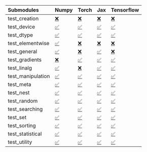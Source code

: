 | Submodules        | Numpy                                                                                                                           | Torch                                                                                                                           | Jax                                                                                                                             | Tensorflow                                                                                                                      |
|:------------------|:--------------------------------------------------------------------------------------------------------------------------------|:--------------------------------------------------------------------------------------------------------------------------------|:--------------------------------------------------------------------------------------------------------------------------------|:--------------------------------------------------------------------------------------------------------------------------------|
| test_creation     | <a href="https://github.com/unifyai/ivy/runs/8085269755?check_suite_focus=true" rel="noopener noreferrer" target="_blank">❌</a> | <a href="https://github.com/unifyai/ivy/runs/8085271604?check_suite_focus=true" rel="noopener noreferrer" target="_blank">❌</a> | <a href="https://github.com/unifyai/ivy/runs/8085272625?check_suite_focus=true" rel="noopener noreferrer" target="_blank">❌</a> | <a href="https://github.com/unifyai/ivy/runs/8085273643?check_suite_focus=true" rel="noopener noreferrer" target="_blank">❌</a> |
| test_device       | <a href="https://github.com/unifyai/ivy/runs/8085269878?check_suite_focus=true" rel="noopener noreferrer" target="_blank">✅</a> | <a href="https://github.com/unifyai/ivy/runs/8085271671?check_suite_focus=true" rel="noopener noreferrer" target="_blank">✅</a> | <a href="https://github.com/unifyai/ivy/runs/8085272694?check_suite_focus=true" rel="noopener noreferrer" target="_blank">✅</a> | <a href="https://github.com/unifyai/ivy/runs/8085273702?check_suite_focus=true" rel="noopener noreferrer" target="_blank">✅</a> |
| test_dtype        | <a href="https://github.com/unifyai/ivy/runs/8085270048?check_suite_focus=true" rel="noopener noreferrer" target="_blank">✅</a> | <a href="https://github.com/unifyai/ivy/runs/8085271754?check_suite_focus=true" rel="noopener noreferrer" target="_blank">✅</a> | <a href="https://github.com/unifyai/ivy/runs/8085272771?check_suite_focus=true" rel="noopener noreferrer" target="_blank">✅</a> | <a href="https://github.com/unifyai/ivy/runs/8085273764?check_suite_focus=true" rel="noopener noreferrer" target="_blank">✅</a> |
| test_elementwise  | <a href="https://github.com/unifyai/ivy/runs/8085270185?check_suite_focus=true" rel="noopener noreferrer" target="_blank">✅</a> | <a href="https://github.com/unifyai/ivy/runs/8085271827?check_suite_focus=true" rel="noopener noreferrer" target="_blank">❌</a> | <a href="https://github.com/unifyai/ivy/runs/8085272835?check_suite_focus=true" rel="noopener noreferrer" target="_blank">❌</a> | <a href="https://github.com/unifyai/ivy/runs/8085273820?check_suite_focus=true" rel="noopener noreferrer" target="_blank">❌</a> |
| test_general      | <a href="https://github.com/unifyai/ivy/runs/8085270309?check_suite_focus=true" rel="noopener noreferrer" target="_blank">✅</a> | <a href="https://github.com/unifyai/ivy/runs/8085271885?check_suite_focus=true" rel="noopener noreferrer" target="_blank">❌</a> | <a href="https://github.com/unifyai/ivy/runs/8085272889?check_suite_focus=true" rel="noopener noreferrer" target="_blank">✅</a> | <a href="https://github.com/unifyai/ivy/runs/8085273877?check_suite_focus=true" rel="noopener noreferrer" target="_blank">❌</a> |
| test_gradients    | <a href="https://github.com/unifyai/ivy/runs/8085270480?check_suite_focus=true" rel="noopener noreferrer" target="_blank">❌</a> | <a href="https://github.com/unifyai/ivy/runs/8085271957?check_suite_focus=true" rel="noopener noreferrer" target="_blank">✅</a> | <a href="https://github.com/unifyai/ivy/runs/8085272948?check_suite_focus=true" rel="noopener noreferrer" target="_blank">✅</a> | <a href="https://github.com/unifyai/ivy/runs/8085273945?check_suite_focus=true" rel="noopener noreferrer" target="_blank">✅</a> |
| test_linalg       | <a href="https://github.com/unifyai/ivy/runs/8085270619?check_suite_focus=true" rel="noopener noreferrer" target="_blank">✅</a> | <a href="https://github.com/unifyai/ivy/runs/8085272020?check_suite_focus=true" rel="noopener noreferrer" target="_blank">❌</a> | <a href="https://github.com/unifyai/ivy/runs/8085273018?check_suite_focus=true" rel="noopener noreferrer" target="_blank">✅</a> | <a href="https://github.com/unifyai/ivy/runs/8085273997?check_suite_focus=true" rel="noopener noreferrer" target="_blank">✅</a> |
| test_manipulation | <a href="https://github.com/unifyai/ivy/runs/8085270711?check_suite_focus=true" rel="noopener noreferrer" target="_blank">✅</a> | <a href="https://github.com/unifyai/ivy/runs/8085272095?check_suite_focus=true" rel="noopener noreferrer" target="_blank">✅</a> | <a href="https://github.com/unifyai/ivy/runs/8085273090?check_suite_focus=true" rel="noopener noreferrer" target="_blank">✅</a> | <a href="https://github.com/unifyai/ivy/runs/8085274057?check_suite_focus=true" rel="noopener noreferrer" target="_blank">✅</a> |
| test_meta         | <a href="https://github.com/unifyai/ivy/runs/8085270846?check_suite_focus=true" rel="noopener noreferrer" target="_blank">✅</a> | <a href="https://github.com/unifyai/ivy/runs/8085272159?check_suite_focus=true" rel="noopener noreferrer" target="_blank">✅</a> | <a href="https://github.com/unifyai/ivy/runs/8085273154?check_suite_focus=true" rel="noopener noreferrer" target="_blank">✅</a> | <a href="https://github.com/unifyai/ivy/runs/8085274121?check_suite_focus=true" rel="noopener noreferrer" target="_blank">✅</a> |
| test_nest         | <a href="https://github.com/unifyai/ivy/runs/8085270958?check_suite_focus=true" rel="noopener noreferrer" target="_blank">✅</a> | <a href="https://github.com/unifyai/ivy/runs/8085272218?check_suite_focus=true" rel="noopener noreferrer" target="_blank">✅</a> | <a href="https://github.com/unifyai/ivy/runs/8085273211?check_suite_focus=true" rel="noopener noreferrer" target="_blank">✅</a> | <a href="https://github.com/unifyai/ivy/runs/8085274193?check_suite_focus=true" rel="noopener noreferrer" target="_blank">✅</a> |
| test_random       | <a href="https://github.com/unifyai/ivy/runs/8085271069?check_suite_focus=true" rel="noopener noreferrer" target="_blank">✅</a> | <a href="https://github.com/unifyai/ivy/runs/8085272278?check_suite_focus=true" rel="noopener noreferrer" target="_blank">✅</a> | <a href="https://github.com/unifyai/ivy/runs/8085273290?check_suite_focus=true" rel="noopener noreferrer" target="_blank">✅</a> | <a href="https://github.com/unifyai/ivy/runs/8085274271?check_suite_focus=true" rel="noopener noreferrer" target="_blank">✅</a> |
| test_searching    | <a href="https://github.com/unifyai/ivy/runs/8085271162?check_suite_focus=true" rel="noopener noreferrer" target="_blank">✅</a> | <a href="https://github.com/unifyai/ivy/runs/8085272334?check_suite_focus=true" rel="noopener noreferrer" target="_blank">✅</a> | <a href="https://github.com/unifyai/ivy/runs/8085273346?check_suite_focus=true" rel="noopener noreferrer" target="_blank">✅</a> | <a href="https://github.com/unifyai/ivy/runs/8085274338?check_suite_focus=true" rel="noopener noreferrer" target="_blank">✅</a> |
| test_set          | <a href="https://github.com/unifyai/ivy/runs/8085271222?check_suite_focus=true" rel="noopener noreferrer" target="_blank">✅</a> | <a href="https://github.com/unifyai/ivy/runs/8085272402?check_suite_focus=true" rel="noopener noreferrer" target="_blank">✅</a> | <a href="https://github.com/unifyai/ivy/runs/8085273409?check_suite_focus=true" rel="noopener noreferrer" target="_blank">✅</a> | <a href="https://github.com/unifyai/ivy/runs/8085274410?check_suite_focus=true" rel="noopener noreferrer" target="_blank">✅</a> |
| test_sorting      | <a href="https://github.com/unifyai/ivy/runs/8085271300?check_suite_focus=true" rel="noopener noreferrer" target="_blank">✅</a> | <a href="https://github.com/unifyai/ivy/runs/8085272456?check_suite_focus=true" rel="noopener noreferrer" target="_blank">✅</a> | <a href="https://github.com/unifyai/ivy/runs/8085273484?check_suite_focus=true" rel="noopener noreferrer" target="_blank">✅</a> | <a href="https://github.com/unifyai/ivy/runs/8085274514?check_suite_focus=true" rel="noopener noreferrer" target="_blank">✅</a> |
| test_statistical  | <a href="https://github.com/unifyai/ivy/runs/8085271372?check_suite_focus=true" rel="noopener noreferrer" target="_blank">✅</a> | <a href="https://github.com/unifyai/ivy/runs/8085272511?check_suite_focus=true" rel="noopener noreferrer" target="_blank">✅</a> | <a href="https://github.com/unifyai/ivy/runs/8085273531?check_suite_focus=true" rel="noopener noreferrer" target="_blank">✅</a> | <a href="https://github.com/unifyai/ivy/runs/8085274576?check_suite_focus=true" rel="noopener noreferrer" target="_blank">✅</a> |
| test_utility      | <a href="https://github.com/unifyai/ivy/runs/8085271460?check_suite_focus=true" rel="noopener noreferrer" target="_blank">✅</a> | <a href="https://github.com/unifyai/ivy/runs/8085272574?check_suite_focus=true" rel="noopener noreferrer" target="_blank">✅</a> | <a href="https://github.com/unifyai/ivy/runs/8085273584?check_suite_focus=true" rel="noopener noreferrer" target="_blank">✅</a> | <a href="https://github.com/unifyai/ivy/runs/8085274630?check_suite_focus=true" rel="noopener noreferrer" target="_blank">✅</a> |
